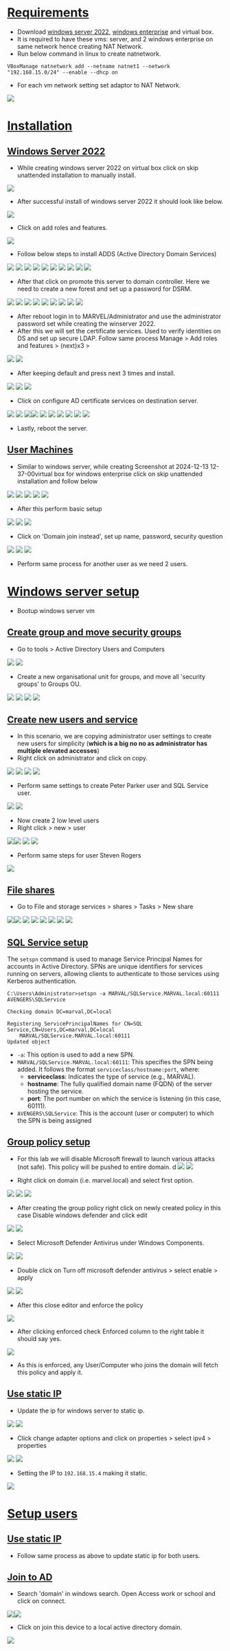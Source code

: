 

# [Requirements]()

- Download [windows server 2022](https://www.microsoft.com/en-us/evalcenter/download-windows-server-2022), [windows enterprise](https://www.microsoft.com/en-us/evalcenter/download-windows-10-enterprise) and virtual box.
- It is required to have these vms: server, and 2 windows enterprise on same network hence creating NAT Network. 
- Run below command in linux to create natnetwork.

```
VBoxManage natnetwork add --netname natnet1 --network "192.168.15.0/24" --enable --dhcp on
```

- For each vm network setting set adaptor to NAT Network.

![](assets/Pasted%20image%2020241213171817.png)

# [Installation]()
## [Windows Server 2022]()

- While creating windows server 2022 on virtual box click on skip unattended installation to manually install.

![](assets/Pasted%20image%2020241209173217.png)

- After successful install of windows server 2022 it should look like below.

![](assets/Pasted%20image%2020241209173529.png)

- Click on add roles and features.

![](assets/Pasted%20image%2020241209173638.png)
- Follow below steps to install ADDS (Active Directory Domain Services)

![](assets/Pasted%20image%2020241209173737.png)
![](assets/Pasted%20image%2020241209173805.png)
![](assets/Pasted%20image%2020241209174229.png)
![](assets/Pasted%20image%2020241209174447.png)
![](assets/Pasted%20image%2020241209174528.png)
![](assets/Pasted%20image%2020241209174620.png)
![](assets/Pasted%20image%2020241209174645.png)
![](assets/Pasted%20image%2020241209174718.png)
![](assets/Pasted%20image%2020241209174731.png)
![](assets/Pasted%20image%2020241209183239.png)

- After that click on promote this server to domain controller. Here we need to create a new forest and set up a password for DSRM.

![](assets/Pasted%20image%2020241209183715.png)
![](assets/Pasted%20image%2020241209183925.png)
![](assets/Pasted%20image%2020241209184325.png)
![](assets/Pasted%20image%2020241209184359.png)
![](assets/Pasted%20image%2020241209184433.png)
![](assets/Pasted%20image%2020241209184511.png)
![](assets/Pasted%20image%2020241209184642.png)
![](assets/Pasted%20image%2020241209184745.png)
![](assets/Pasted%20image%2020241209184933.png)

- After reboot login in to MARVEL/Administrator and use the administrator password set while creating the winserver 2022. 
- After this we will set the certificate services. Used to verify identities on DS and set up secure LDAP. Follow same process Manage > Add roles and features > (next)x3 > 

![](assets/Pasted%20image%2020241209190016.png)
![](assets/Pasted%20image%2020241209190031.png)

- After keeping default and press next 3 times and install.

![](assets/Pasted%20image%2020241209190145.png)
![](assets/Pasted%20image%2020241209190155.png)
![](assets/Pasted%20image%2020241209190242.png)

- Click on configure AD certificate services on destination server.

![](assets/Pasted%20image%2020241209190341.png)
![](assets/Pasted%20image%2020241209190422.png)
![](assets/Pasted%20image%2020241209190432.png)![](assets/Pasted%20image%2020241209190505.png)
![](assets/Pasted%20image%2020241209190546.png)
![](assets/Pasted%20image%2020241209190600.png)
![](assets/Pasted%20image%2020241209190611.png)
![](assets/Pasted%20image%2020241209190627.png)
![](assets/Pasted%20image%2020241209190637.png)
![](assets/Pasted%20image%2020241209190654.png)

- Lastly, reboot the server.

## [User Machines]()

- Similar to windows server, while creating Screenshot at 2024-12-13 12-37-00virtual box for windows enterprise click on skip unattended installation and follow below 

![](assets/Pasted%20image%2020241213123946.png)
![](assets/Pasted%20image%2020241213125146.png)
![](assets/Pasted%20image%2020241213125211.png)
![](assets/Pasted%20image%2020241213125238.png)
![](assets/Pasted%20image%2020241213125258.png)

- After this perform basic setup

![](assets/Pasted%20image%2020241213130339.png)
![](assets/Pasted%20image%2020241213130400.png)
![](assets/Pasted%20image%2020241213130444.png)

 - Click on 'Domain join instead', set up name, password, security question

![](assets/Pasted%20image%2020241213130002.png)
![](assets/Pasted%20image%2020241213130608.png)
![](assets/Pasted%20image%2020241213130713.png)

- Perform same process for another user as we need 2 users.

# [Windows server setup]()

- Bootup windows server vm

## [Create group and move security groups]()

- Go to tools > Active Directory Users and Computers

![](assets/Pasted%20image%2020241213135346.png)
![](assets/Pasted%20image%2020241213135442.png)

- Create a new organisational unit for groups, and move all 'security groups' to Groups OU.

![](assets/Pasted%20image%2020241213135546.png)
![](assets/Pasted%20image%2020241213135615.png)
![](assets/Pasted%20image%2020241213135741.png)
![](assets/Pasted%20image%2020241213135829.png)

## [Create new users and service]()

- In this scenario, we are copying administrator user settings to create new users for simplicity (**which is a big no no as administrator has multiple elevated accesses**)
- Right click on administrator and click on copy.

![](assets/Pasted%20image%2020241213141029.png)
![](assets/Pasted%20image%2020241213141130.png)
![](assets/Pasted%20image%2020241213141230.png)
![](assets/Pasted%20image%2020241213141247.png)

- Perform same settings to create Peter Parker user and SQL Service user.

![](assets/Pasted%20image%2020241213141629.png)
![](assets/Pasted%20image%2020241213141902.png)

- Now create 2 low level users
- Right click > new > user

![](assets/Pasted%20image%2020241213152535.png)![](assets/Pasted%20image%2020241213152850.png)
![](assets/Pasted%20image%2020241213152942.png)
![](assets/Pasted%20image%2020241213152959.png)

- Perform same steps for user Steven Rogers

![](assets/Pasted%20image%2020241213153053.png)

## [File shares]()

- Go to File and storage services > shares > Tasks > New share

![](assets/Pasted%20image%2020241213154213.png)![](assets/Pasted%20image%2020241213154251.png)
![](assets/Pasted%20image%2020241213154401.png)
![](assets/Pasted%20image%2020241213154433.png)
![](assets/Pasted%20image%2020241213154451.png)
![](assets/Pasted%20image%2020241213154530.png)
![](assets/Pasted%20image%2020241213154550.png)
![](assets/Pasted%20image%2020241213154630.png)

## [SQL Service setup]()

The `setspn` command is used to manage Service Principal Names for accounts in Active Directory. SPNs are unique identifiers for services running on servers, allowing clients to authenticate to those services using Kerberos authentication.

```
C:\Users\Administrator>setspn -a MARVAL/SQLService.MARVAL.local:60111 AVENGERS\SQLService

Checking domain DC=marval,DC=local

Registering ServicePrincipalNames for CN=SQL Service,CN=Users,DC=marval,DC=local
	MARVAL/SQLService.MARVAL.local:60111
Updated object
```

- `-a`: This option is used to add a new SPN.
- `MARVAL/SQLService.MARVAL.local:60111`: This specifies the SPN being added. It follows the format `serviceclass/hostname:port`, where:
    - **serviceclass**: Indicates the type of service (e.g., MARVAL).
    - **hostname**: The fully qualified domain name (FQDN) of the server hosting the service.
    - **port**: The port number on which the service is listening (in this case, 60111).
- `AVENGERS\SQLService`: This is the account (user or computer) to which the SPN is being assigned

## [Group policy setup]()

- For this lab we will disable Microsoft firewall to launch various attacks (not safe). This policy will be pushed to entire domain.
d
![](assets/Pasted%20image%2020241213162224.png)
![](assets/Pasted%20image%2020241213162653.png)

- Right click on domain (i.e. marvel.local) and select first option.

![](assets/Pasted%20image%2020241213162920.png)
![](assets/Pasted%20image%2020241213163040.png)
![](assets/Pasted%20image%2020241213163134.png)

- After creating the group policy right click on newly created policy in this case Disable windows defender and click edit

![](assets/Pasted%20image%2020241213163355.png)
![](assets/Pasted%20image%2020241213163427.png)

- Select Microsoft Defender Antivirus under Windows Components.

![](assets/Pasted%20image%2020241213163522.png)
![](assets/Pasted%20image%2020241213163641.png)

- Double click on Turn off microsoft defender antivirus > select enable > apply

![](assets/Pasted%20image%2020241213163815.png)
![](assets/Pasted%20image%2020241213163911.png)

- After this close editor and enforce the policy

![](assets/Pasted%20image%2020241213164043.png)

- After clicking enforced check Enforced column to the right table it should say yes.

![](assets/Pasted%20image%2020241213164140.png)

- As this is enforced, any User/Computer who joins the domain will fetch this policy and apply it.

## [Use static IP]()

- Update the ip for windows server to static ip.

![](assets/Pasted%20image%2020241213172442.png)
![](assets/Pasted%20image%2020241213172539.png)

- Click change adapter options and click on properties > select ipv4 > properties

![](assets/Pasted%20image%2020241213172643.png)
![](assets/Pasted%20image%2020241213172757.png)

- Setting the IP to `192.168.15.4` making it static.

![](assets/Pasted%20image%2020241213173000.png)



# [Setup users]()

## [Use static IP]()

- Follow same process as above to update static ip for both users.

## [Join to AD]()

- Search 'domain' in windows search. Open Access work or school and click on connect.

![](assets/Pasted%20image%2020241213180553.png)![](assets/Pasted%20image%2020241213180659.png)

- Click on join this device to a local active directory domain.

![](assets/Pasted%20image%2020241213180745.png)



